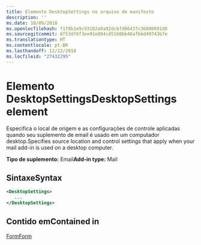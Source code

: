 ```yaml
---
title: Elemento DesktopSettings no arquivo de manifesto
description: ''
ms.date: 10/09/2018
ms.openlocfilehash: f1f8b1e9c93102a9a92dcbfd86437c36800091d8
ms.sourcegitcommit: 6f53df6f3ee91e084cd5160bb48afbbd49743b7e
ms.translationtype: HT
ms.contentlocale: pt-BR
ms.lasthandoff: 12/22/2018
ms.locfileid: "27432295"
---
```

# <a name="desktopsettings-element"></a><span data-ttu-id="26261-102">Elemento DesktopSettings</span><span class="sxs-lookup"><span data-stu-id="26261-102">DesktopSettings element</span></span>

<span data-ttu-id="26261-103">Especifica o local de origem e as configurações de controle aplicadas quando seu suplemento de email é usado em um computador desktop.</span><span class="sxs-lookup"><span data-stu-id="26261-103">Specifies source location and control settings that apply when your mail add-in is used on a desktop computer.</span></span>

<span data-ttu-id="26261-104">**Tipo de suplemento:** Email</span><span class="sxs-lookup"><span data-stu-id="26261-104">**Add-in type:** Mail</span></span>

## <a name="syntax"></a><span data-ttu-id="26261-105">Sintaxe</span><span class="sxs-lookup"><span data-stu-id="26261-105">Syntax</span></span>

```XML
<DesktopSettings>
   ...
</DesktopSettings>
```

## <a name="contained-in"></a><span data-ttu-id="26261-106">Contido em</span><span class="sxs-lookup"><span data-stu-id="26261-106">Contained in</span></span>

[<span data-ttu-id="26261-107">Form</span><span class="sxs-lookup"><span data-stu-id="26261-107">Form</span></span>](form.md)

